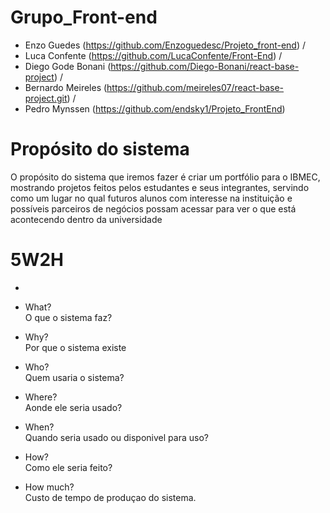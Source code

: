 # Grupo_Front-end
- Enzo Guedes (https://github.com/Enzoguedesc/Projeto_front-end) /
- Luca Confente (https://github.com/LucaConfente/Front-End) /
- Diego Gode Bonani (https://github.com/Diego-Bonani/react-base-project) /
- Bernardo Meireles (https://github.com/meireles07/react-base-project.git) /
- Pedro Mynssen (https://github.com/endsky1/Projeto_FrontEnd)


# Propósito do sistema
O propósito do sistema que iremos fazer é criar um portfólio para o IBMEC, mostrando projetos feitos pelos estudantes e seus integrantes, servindo como um lugar no qual futuros alunos com interesse na instituição e possíveis parceiros de negócios possam acessar para ver o que está acontecendo dentro da universidade


# 5W2H
- 

- What?  
  O que o sistema faz?  

- Why?  
  Por que o sistema existe  

- Who?  
  Quem usaria o sistema?  

- Where?  
  Aonde ele seria usado?  

- When?  
  Quando seria usado ou disponivel para uso?  

- How?  
  Como ele seria feito?  

- How much?  
  Custo de tempo de produçao do sistema.  
